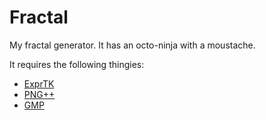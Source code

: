 Fractal
=======

My fractal generator. It has an octo-ninja with a moustache.

It requires the following thingies:
* [ExprTK](http://www.partow.net/programming/exprtk/index.html "ExprTK")
* [PNG++](http://www.nongnu.org/pngpp/ "PNG++")
* [GMP](http://gmplib.org/ "GMP")
